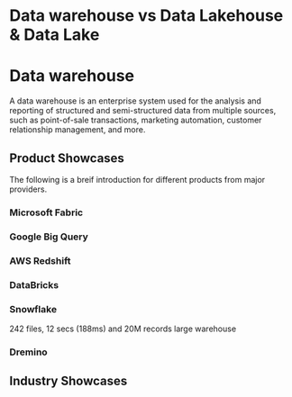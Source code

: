 # Data warehouse vs Data Lakehouse & Data Lake



# Data warehouse
A data warehouse is an enterprise system used for the analysis and reporting of structured and semi-structured data from multiple sources, such as point-of-sale transactions, marketing automation, customer relationship management, and more. 



## Product Showcases

The following is a breif introduction for different products from major providers.

### Microsoft Fabric





### Google Big Query




### AWS Redshift




### DataBricks




### Snowflake

242 files, 12 secs (188ms) and 20M records
large warehouse



### Dremino




## Industry Showcases